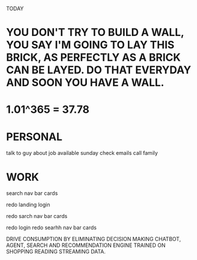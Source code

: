 TODAY

# YOU DON'T TRY TO BUILD A WALL, YOU SAY I'M GOING TO LAY THIS BRICK, AS PERFECTLY AS A BRICK CAN BE LAYED. DO THAT EVERYDAY AND SOON YOU HAVE A WALL.
# 1.01^365 = 37.78

# PERSONAL
talk to guy about job available sunday
check emails
call family

# WORK
search nav bar cards

redo landing login

redo sarch nav bar cards

redo login
redo searhh nav bar cards


DRIVE CONSUMPTION BY ELIMINATING DECISION MAKING
CHATBOT, AGENT, SEARCH AND RECOMMENDATION ENGINE TRAINED ON SHOPPING READING STREAMING DATA.
